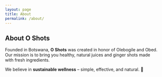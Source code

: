 ```yaml
---
layout: page
title: About
permalink: /about/
---
```


## About O Shots

Founded in Botswana, **O Shots** was created in honor of Olebogile and Obed.  
Our mission is to bring you healthy, natural juices and ginger shots made with fresh ingredients.  

We believe in **sustainable wellness** – simple, effective, and natural. 🌱
